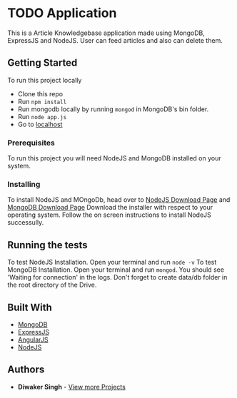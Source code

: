 # TODO Application

This is a Article Knowledgebase application made using MongoDB, ExpressJS and NodeJS. User can feed articles and also can delete them.

## Getting Started

To run this project locally
* Clone this repo
* Run ```npm install```
* Run mongodb locally by running ```mongod``` in MongoDB's bin folder.
* Run ```node app.js```
* Go to [localhost](http://localhost:3000)

### Prerequisites

To run this project you will need NodeJS and MongoDB installed on your system.

### Installing

To install NodeJS and MOngoDb, head over to [NodeJS Download Page](https://nodejs.org/en/download/) and [MongoDB Download Page](https://www.mongodb.com/download-center?jmp=nav#community)
Download the installer with respect to your operating system.
Follow the on screen instructions to install NodeJS successully.

## Running the tests

To test NodeJS Installation. Open your terminal and run ```node -v```
To test MongoDB Installation. Open your terminal and run ```mongod```. You should see 'Waiting for connection' in the logs. Don't forget to create data/db folder in the root directory of the Drive.

## Built With

* [MongoDB](https://www.mongodb.com/)
* [ExpressJS](https://expressjs.com/)
* [AngularJS](https://angularjs.org/)
* [NodeJS](https://nodejs.org/en/)

## Authors

* **Diwaker Singh** - [View more Projects](https://github.com/diwakersingh2000?tab=repositories)